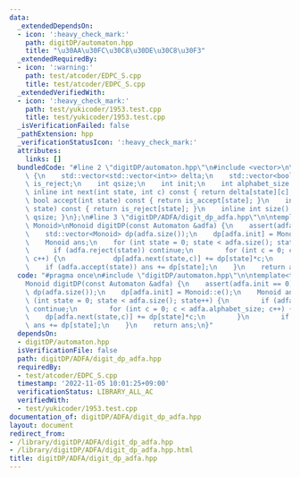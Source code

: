 ```yaml
---
data:
  _extendedDependsOn:
  - icon: ':heavy_check_mark:'
    path: digitDP/automaton.hpp
    title: "\u30AA\u30FC\u30C8\u30DE\u30C8\u30F3"
  _extendedRequiredBy:
  - icon: ':warning:'
    path: test/atcoder/EDPC_S.cpp
    title: test/atcoder/EDPC_S.cpp
  _extendedVerifiedWith:
  - icon: ':heavy_check_mark:'
    path: test/yukicoder/1953.test.cpp
    title: test/yukicoder/1953.test.cpp
  _isVerificationFailed: false
  _pathExtension: hpp
  _verificationStatusIcon: ':heavy_check_mark:'
  attributes:
    links: []
  bundledCode: "#line 2 \"digitDP/automaton.hpp\"\n#include <vector>\n\nstruct Automaton\
    \ {\n    std::vector<std::vector<int>> delta;\n    std::vector<bool> is_accept,\
    \ is_reject;\n    int qsize;\n    int init;\n    int alphabet_size = 10;\n   \
    \ inline int next(int state, int c) const { return delta[state][c]; }\n    inline\
    \ bool accept(int state) const { return is_accept[state]; }\n    inline bool reject(int\
    \ state) const { return is_reject[state]; }\n    inline int size() const {return\
    \ qsize; }\n};\n#line 3 \"digitDP/ADFA/digit_dp_adfa.hpp\"\n\ntemplate<typename\
    \ Monoid>\nMonoid digitDP(const Automaton &adfa) {\n    assert(adfa.init == 0);\n\
    \    std::vector<Monoid> dp(adfa.size());\n    dp[adfa.init] = Monoid::e();\n\
    \    Monoid ans;\n    for (int state = 0; state < adfa.size(); state++) {\n  \
    \      if (adfa.reject(state)) continue;\n        for (int c = 0; c < adfa.alphabet_size;\
    \ c++) {\n            dp[adfa.next(state,c)] += dp[state]*c;\n        }\n    \
    \    if (adfa.accept(state)) ans += dp[state];\n    }\n    return ans;\n}\n"
  code: "#pragma once\n#include \"digitDP/automaton.hpp\"\n\ntemplate<typename Monoid>\n\
    Monoid digitDP(const Automaton &adfa) {\n    assert(adfa.init == 0);\n    std::vector<Monoid>\
    \ dp(adfa.size());\n    dp[adfa.init] = Monoid::e();\n    Monoid ans;\n    for\
    \ (int state = 0; state < adfa.size(); state++) {\n        if (adfa.reject(state))\
    \ continue;\n        for (int c = 0; c < adfa.alphabet_size; c++) {\n        \
    \    dp[adfa.next(state,c)] += dp[state]*c;\n        }\n        if (adfa.accept(state))\
    \ ans += dp[state];\n    }\n    return ans;\n}"
  dependsOn:
  - digitDP/automaton.hpp
  isVerificationFile: false
  path: digitDP/ADFA/digit_dp_adfa.hpp
  requiredBy:
  - test/atcoder/EDPC_S.cpp
  timestamp: '2022-11-05 10:01:25+09:00'
  verificationStatus: LIBRARY_ALL_AC
  verifiedWith:
  - test/yukicoder/1953.test.cpp
documentation_of: digitDP/ADFA/digit_dp_adfa.hpp
layout: document
redirect_from:
- /library/digitDP/ADFA/digit_dp_adfa.hpp
- /library/digitDP/ADFA/digit_dp_adfa.hpp.html
title: digitDP/ADFA/digit_dp_adfa.hpp
---
```

